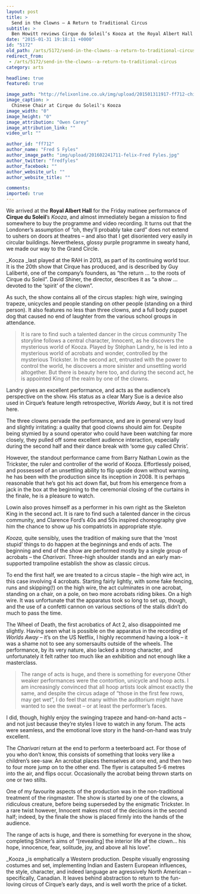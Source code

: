 ```yaml
---
layout: post
title: >
  Send in the Clowns — A Return to Traditional Circus
subtitle: >
  Ben Howitt reviews Cirque du Soleil’s Kooza at the Royal Albert Hall
date: "2015-01-31 19:18:11 +0000"
id: "5172"
old_path: /arts/5172/send-in-the-clowns--a-return-to-traditional-circus
redirect_from:
 - /arts/5172/send-in-the-clowns--a-return-to-traditional-circus
category: arts

headline: true
featured: true

image_path: "http://felixonline.co.uk/img/upload/201501311917-ff712-chinese-chair,-picture-credit-owen-carey-a.jpg"
image_caption: >
  Chinese Chair at Cirque du Soleil's Kooza
image_width: "0"
image_height: "0"
image_attribution: "Owen Carey"
image_attribution_link: ""
video_url: ""

author_id: "ff712"
author_name: "Fred S Fyles"
author_image_path: "img/upload/201602241711-felix-Fred Fyles.jpg"
author_twitter: "fredfyles"
author_facebook: ""
author_website_url: ""
author_website_title: ""

comments:
imported: true
---
```


We arrived at the __Royal Albert Hall__ for the Friday matinee performance of __Cirque du Soleil__’s _Kooza_, and almost immediately began a mission to find somewhere to buy the programme and video recording. It turns out that the Londoner’s assumption of “oh, they’ll probably take card” does not extend to ushers on doors at theatres – and also that I get disoriented very easily in circular buildings. Nevertheless, glossy purple programme in sweaty hand, we made our way to the Grand Circle.

_Kooza _last played at the RAH in 2013, as part of its continuing world tour. It is the 20th show that Cirque has produced, and is described by Guy Laliberté, one of the company’s founders, as “the return ... to the roots of Cirque du Soleil”. David Shiner, the director, describes it as “a show ... devoted to the ‘spirit’ of the clown”.

As such, the show contains all of the circus staples: high wire, swinging trapeze, unicycles and people standing on other people (standing on a third person). It also features no less than three clowns, and a full body puppet dog that caused no end of laughter from the various school groups in attendance.
> It is rare to find such a talented dancer in the circus community
The storyline follows a central character, Innocent, as he discovers the mysterious world of Kooza. Played by Stéphan Landry, he is led into a mysterious world of acrobats and wonder, controlled by the mysterious Trickster. In the second act, entrusted with the power to control the world, he discovers a more sinister and unsettling world altogether. But there is beauty here too, and during the second act, he is appointed King of the realm by one of the clowns.

Landry gives an excellent performance, and acts as the audience’s perspective on the show. His status as a clear Mary Sue is a device also used in Cirque’s feature length retrospective, _Worlds Away_, but it is not tired here.

The three clowns pervade the performance, and are in general very loud and slightly irritating: a quality that good clowns should aim for. Despite being stymied by a sound operator who could have been watching far more closely, they pulled off some excellent audience interaction, especially during the second half and their dance break with ‘some guy called Chris’.

However, the standout performance came from Barry Nathan Lowin as the Trickster, the ruler and controller of the world of Kooza. Effortlessly poised, and possessed of an unsettling ability to flip upside down without warning, he has been with the production since its inception in 2008. It is perhaps reasonable that he’s got his act down flat, but from his emergence from a jack in the box at the beginning to the ceremonial closing of the curtains in the finale, he is a pleasure to watch.

Lowin also proves himself as a performer in his own right as the Skeleton King in the second act. It is rare to find such a talented dancer in the circus community, and Clarence Ford’s 40s and 50s inspired choreography give him the chance to show up his compatriots in appropriate style.

_Kooza,_ quite sensibly, uses the tradition of making sure that the ‘most stupid’ things to do happen at the beginnings and ends of acts. The beginning and end of the show are performed mostly by a single group of acrobats – the _Charivari_. Three-high shoulder stands and an early man-supported trampoline establish the show as classic circus.

To end the first half, we are treated to a circus staple – the high wire act, in this case involving 4 acrobats. Starting fairly lightly, with some fake fencing, runs and skipping(!) on the high wire, the act culminates in one acrobat, standing on a chair, on a pole, on two more acrobats riding bikes. On a high wire. It was unfortunate that the apparatus took so long to set up, though, and the use of a confetti cannon on various sections of the stalls didn’t do much to pass the time.

The Wheel of Death, the first acrobatics of Act 2, also disappointed me slightly. Having seen what is possible on the apparatus in the recording of _Worlds Away_ – it’s on the US Netflix, I highly recommend having a look – it was a shame not to see any somersaults outside of the wheels. The performance, by its very nature, also lacked a strong character, and unfortunately it felt rather too much like an exhibition and not enough like a masterclass.
> The range of acts is huge, and there is something for everyone
Other weaker performances were the contortion, unicycle and hoop acts. I am increasingly convinced that all hoop artists look almost exactly the same, and despite the circus adage of “those in the first few rows, may get wet”, I do feel that many within the auditorium might have wanted to see the sweat – or at least the performer’s faces.

I did, though, highly enjoy the swinging trapeze and hand-on-hand acts – and not just because they’re styles I love to watch in any forum. The acts were seamless, and the emotional love story in the hand-on-hand was truly excellent.

The _Charivari_ return at the end to perform a teeterboard act. For those of you who don’t know, this consists of something that looks very like a children’s see-saw. An acrobat places themselves at one end, and then two to four more jump on to the other end. The flyer is catapulted 5-6 metres into the air, and flips occur. Occasionally the acrobat being thrown starts on one or two stilts.

One of my favourite aspects of the production was in the non-traditional treatment of the ringmaster. The show is started by one of the clowns, a ridiculous creature, before being superseded by the enigmatic Trickster. In a rare twist however, Innocent makes most of the decisions in the second half; indeed, by the finale the show is placed firmly into the hands of the audience.

The range of acts is huge, and there is something for everyone in the show, completing Shiner’s aims of “[revealing] the interior life af the clown… his hope, innocence, fear, solitude, joy, and above all his love”.

_Kooza _is emphatically a Western production. Despite visually engrossing costumes and set, implementing Indian and Eastern European influences, the style, character, and indeed language are agressively North American – specifically, Canadian. It leaves behind abstraction to return to the fun-loving circus of Cirque’s early days, and is well worth the price of a ticket.
